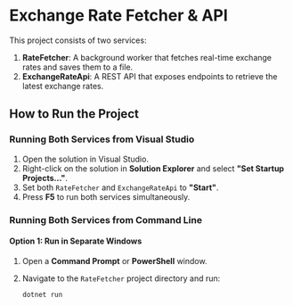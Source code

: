 # Exchange Rate Fetcher & API

This project consists of two services:

1. **RateFetcher**: A background worker that fetches real-time exchange rates and saves them to a file.
2. **ExchangeRateApi**: A REST API that exposes endpoints to retrieve the latest exchange rates.

## How to Run the Project

### Running Both Services from Visual Studio

1. Open the solution in Visual Studio.
2. Right-click on the solution in **Solution Explorer** and select **"Set Startup Projects..."**.
3. Set both `RateFetcher` and `ExchangeRateApi` to **"Start"**.
4. Press **F5** to run both services simultaneously.

### Running Both Services from Command Line

#### Option 1: Run in Separate Windows

1. Open a **Command Prompt** or **PowerShell** window.
2. Navigate to the `RateFetcher` project directory and run:

   ```bash
   dotnet run
